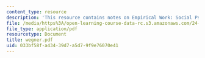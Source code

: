 ```yaml
---
content_type: resource
description: 'This resource contains notes on Empirical Work: Social Psychology I.'
file: /media/https%3A/open-learning-course-data-rc.s3.amazonaws.com/24-221-metaphysics-free-will-fall-2004/033bf58fa43439d7a5d79f9e76070e41_wegner.pdf
file_type: application/pdf
resourcetype: Document
title: wegner.pdf
uid: 033bf58f-a434-39d7-a5d7-9f9e76070e41
---
```

